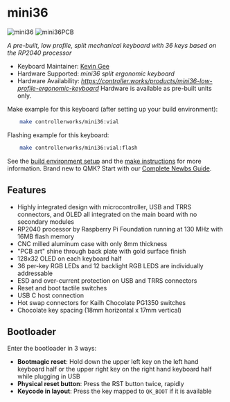 # mini36

![mini36](https://i.imgur.com/JwhiE9l.png)
![mini36PCB](https://i.imgur.com/6NjZ8Cq.jpg)

*A pre-built, low profile, split mechanical keyboard with 36 keys based on the RP2040 processor*

* Keyboard Maintainer: [Kevin Gee](https://github.com/controller-works)
* Hardware Supported: *mini36 split ergonomic keyboard*
* Hardware Availability: *https://controller.works/products/mini36-low-profile-ergonomic-keyboard* Hardware is available as pre-built units only.

Make example for this keyboard (after setting up your build environment):

```sh
    make controllerworks/mini36:vial
```

Flashing example for this keyboard:

```sh
    make controllerworks/mini36:vial:flash
```
See the [build environment setup](https://docs.qmk.fm/#/getting_started_build_tools) and the [make instructions](https://docs.qmk.fm/#/getting_started_make_guide) for more information. Brand new to QMK? Start with our [Complete Newbs Guide](https://docs.qmk.fm/#/newbs).

## Features
- Highly integrated design with microcontroller, USB and TRRS connectors, and OLED all integrated on the main board with no secondary modules
- RP2040 processor by Raspberry Pi Foundation running at 130 MHz with 16MB flash memory
- CNC milled aluminum case with only 8mm thickness
- "PCB art" shine through back plate with gold surface finish
- 128x32 OLED on each keyboard half
- 36 per-key RGB LEDs and 12 backlight RGB LEDS are individually addressable
- ESD and over-current protection on USB and TRRS connectors
- Reset and boot tactile switches
- USB C host connection
- Hot swap connectors for Kailh Chocolate PG1350 switches
- Chocolate key spacing (18mm horizontal x 17mm vertical)

## Bootloader

Enter the bootloader in 3 ways:

* **Bootmagic reset**: Hold down the upper left key on the left hand keyboard half or the upper right key on the right hand keyboard half while plugging in USB
* **Physical reset button**: Press the RST button twice, rapidly
* **Keycode in layout**: Press the key mapped to `QK_BOOT` if it is available